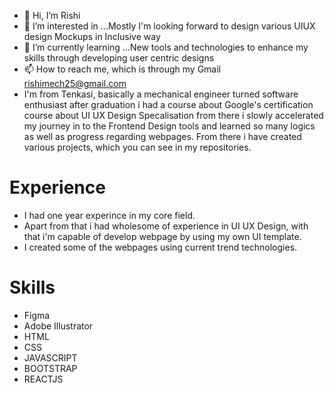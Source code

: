 - 👋 Hi, I’m Rishi
- 👀 I’m interested in ...Mostly I'm looking forward to design various UIUX design Mockups in Inclusive way
- 🌱 I’m currently learning ...New tools and technologies to enhance my skills through developing user centric designs
- 📫 How to reach me, which is through my Gmail rishimech25@gmail.com
- I'm from Tenkasi, basically a mechanical engineer turned software enthusiast after graduation i had a course about
  Google's certification course about UI UX Design Specalisation from there i slowly accelerated my journey in to the
  Frontend Design tools and learned so many logics as well as progress regarding webpages. From there i have created
  various projects, which you can see in my repositories.

# Experience
- I had one year experince in my core field.
- Apart from that i had wholesome of experience in UI UX Design, with that i'm capable of develop webpage by using my own
  UI template.
- I created some of the webpages using current trend technologies.

# Skills
- Figma
- Adobe Illustrator
- HTML
- CSS
- JAVASCRIPT
- BOOTSTRAP
- REACTJS

